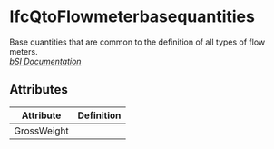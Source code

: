 IfcQtoFlowmeterbasequantities
=============================
Base quantities that are common to the definition of all types of flow meters.  
[ _bSI
Documentation_](https://standards.buildingsmart.org/IFC/DEV/IFC4_2/FINAL/HTML/schema/ifchvacdomain/qset/qto_flowmeterbasequantities.htm)


Attributes
----------
| Attribute   | Definition   |
|-------------|--------------|
| GrossWeight |              |
